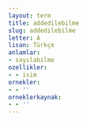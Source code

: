 ```yaml
---
layout: term
title: addedilebilme
slug: addedilebilme
letter: A
lisan: Türkçe
anlamlar:
- sayılabilme
ozellikler:
- - isim
ornekler:
- - ''
orneklerkaynak:
- - ''
---
```

